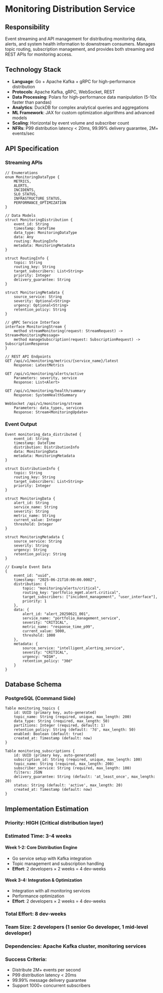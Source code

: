 # Monitoring Distribution Service

## Responsibility
Event streaming and API management for distributing monitoring data, alerts, and system health information to downstream consumers. Manages topic routing, subscription management, and provides both streaming and REST APIs for monitoring access.

## Technology Stack
- **Language**: Go + Apache Kafka + gRPC for high-performance distribution
- **Protocols**: Apache Kafka, gRPC, WebSocket, REST
- **Data Processing**: Polars for high-performance data manipulation (5-10x faster than pandas)
- **Analytics**: DuckDB for complex analytical queries and aggregations
- **ML Framework**: JAX for custom optimization algorithms and advanced models
- **Scaling**: Horizontal by event volume and subscriber count
- **NFRs**: P99 distribution latency < 20ms, 99.99% delivery guarantee, 2M+ events/sec

## API Specification

### Streaming APIs
```pseudo
// Enumerations
enum MonitoringDataType {
    METRICS,
    ALERTS,
    INCIDENTS,
    SLO_STATUS,
    INFRASTRUCTURE_STATUS,
    PERFORMANCE_OPTIMIZATION
}

// Data Models
struct MonitoringDistribution {
    event_id: String
    timestamp: DateTime
    data_type: MonitoringDataType
    data: Any
    routing: RoutingInfo
    metadata: MonitoringMetadata
}

struct RoutingInfo {
    topic: String
    routing_key: String
    target_subscribers: List<String>
    priority: Integer
    delivery_guarantee: String
}

struct MonitoringMetadata {
    source_service: String
    severity: Optional<String>
    urgency: Optional<String>
    retention_policy: String
}

// gRPC Service Interface
interface MonitoringStream {
    method streamMonitoring(request: StreamRequest) -> Stream<MonitoringMessage>
    method manageSubscription(request: SubscriptionRequest) -> SubscriptionResponse
}

// REST API Endpoints
GET /api/v1/monitoring/metrics/{service_name}/latest
    Response: LatestMetrics

GET /api/v1/monitoring/alerts/active
    Parameters: severity, service
    Response: List<Alert>

GET /api/v1/monitoring/health/summary
    Response: SystemHealthSummary

WebSocket /api/v1/monitoring/stream
    Parameters: data_types, services
    Response: Stream<MonitoringUpdate>
```

### Event Output
```pseudo
Event monitoring_data_distributed {
    event_id: String
    timestamp: DateTime
    distribution: DistributionInfo
    data: MonitoringData
    metadata: MonitoringMetadata
}

struct DistributionInfo {
    topic: String
    routing_key: String
    target_subscribers: List<String>
    priority: Integer
}

struct MonitoringData {
    alert_id: String
    service_name: String
    severity: String
    metric_name: String
    current_value: Integer
    threshold: Integer
}

struct MonitoringMetadata {
    source_service: String
    severity: String
    urgency: String
    retention_policy: String
}

// Example Event Data
{
    event_id: "uuid",
    timestamp: "2025-06-21T10:00:00.000Z",
    distribution: {
        topic: "monitoring/alerts/critical",
        routing_key: "portfolio_mgmt.alert.critical",
        target_subscribers: ["incident_management", "user_interface"],
        priority: 1
    },
    data: {
        alert_id: "alert_20250621_001",
        service_name: "portfolio_management_service",
        severity: "CRITICAL",
        metric_name: "response_time_p99",
        current_value: 5000,
        threshold: 1000
    },
    metadata: {
        source_service: "intelligent_alerting_service",
        severity: "CRITICAL",
        urgency: "HIGH",
        retention_policy: "30d"
    }
}
```

## Database Schema

### PostgreSQL (Command Side)
```pseudo
Table monitoring_topics {
    id: UUID (primary key, auto-generated)
    topic_name: String (required, unique, max_length: 200)
    data_type: String (required, max_length: 50)
    partitions: Integer (required, default: 1)
    retention_policy: String (default: '7d', max_length: 50)
    enabled: Boolean (default: true)
    created_at: Timestamp (default: now)
}

Table monitoring_subscriptions {
    id: UUID (primary key, auto-generated)
    subscription_id: String (required, unique, max_length: 100)
    topic_name: String (required, max_length: 200)
    subscriber_service: String (required, max_length: 100)
    filters: JSON
    delivery_guarantee: String (default: 'at_least_once', max_length: 20)
    status: String (default: 'active', max_length: 20)
    created_at: Timestamp (default: now)
}
```

## Implementation Estimation

### Priority: **HIGH** (Critical distribution layer)
### Estimated Time: **3-4 weeks**

#### Week 1-2: Core Distribution Engine
- Go service setup with Kafka integration
- Topic management and subscription handling
- **Effort**: 2 developers × 2 weeks = 4 dev-weeks

#### Week 3-4: Integration & Optimization
- Integration with all monitoring services
- Performance optimization
- **Effort**: 2 developers × 2 weeks = 4 dev-weeks

### Total Effort: **8 dev-weeks**
### Team Size: **2 developers** (1 senior Go developer, 1 mid-level developer)
### Dependencies: Apache Kafka cluster, monitoring services

### Success Criteria:
- Distribute 2M+ events per second
- P99 distribution latency < 20ms
- 99.99% message delivery guarantee
- Support 1000+ concurrent subscribers
